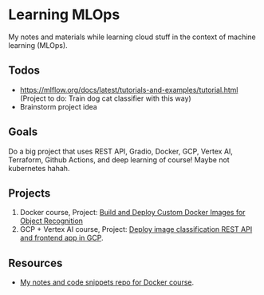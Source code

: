 # Learning MLOps

My notes and materials while learning cloud stuff in the context of machine learning (MLOps).

## Todos

* https://mlflow.org/docs/latest/tutorials-and-examples/tutorial.html (Project to do: Train dog cat classifier with this way)
* Brainstorm project idea

## Goals

Do a big project that uses REST API, Gradio, Docker, GCP, Vertex AI, Terraform, Github Actions, and deep learning of course! Maybe not kubernetes hahah.

## Projects

1. Docker course, Project: [Build and Deploy Custom Docker Images for Object Recognition](https://pub.towardsai.net/build-and-deploy-custom-docker-images-for-object-recognition-d0d127b2603b)
2. GCP + Vertex AI course, Project: [Deploy image classification REST API and frontend app in GCP](https://github.com/hasibzunair/learn-mlops/tree/main/projects/image-classification).

## Resources

* [My notes and code snippets repo for Docker course](https://github.com/hasibzunair/learn-docker).